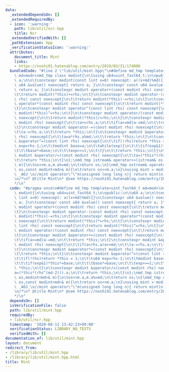 ```yaml
---
data:
  _extendedDependsOn: []
  _extendedRequiredBy:
  - icon: ':warning:'
    path: lib/util/ncr.hpp
    title: Ncr
  _extendedVerifiedWith: []
  _pathExtension: hpp
  _verificationStatusIcon: ':warning:'
  attributes:
    document_title: Mint
    links:
    - https://noshi91.hatenablog.com/entry/2019/03/31/174006
  bundledCode: "#line 2 \"lib/util/mint.hpp\"\n#define md_tmp template<uint_fast64_t\
    \ md=mod>\nmd_tmp class modint{\n\tusing u64=uint_fast64_t;\n\npublic:\n\tu64\
    \ a;\n\n\tconstexpr modint(const lint x=0) noexcept: a((x+md)%md){}\n\tconstexpr\
    \ u64 &value() noexcept{ return a; }\n\tconstexpr const u64 &value() const noexcept{\
    \ return a; }\n\tconstexpr modint operator+(const modint rhs) const noexcept{\n\
    \t\treturn modint(*this)+=rhs;\n\t}\n\tconstexpr modint operator-(const modint\
    \ rhs) const noexcept{\n\t\treturn modint(*this)-=rhs;\n\t}\n\tconstexpr modint\
    \ operator*(const modint rhs) const noexcept{\n\t\treturn modint(*this)*=rhs;\n\
    \t}\n\tconstexpr modint operator^(const lint rhs) const noexcept{\n\t\treturn\
    \ modint(*this)^=rhs;\n\t}\n\tconstexpr modint operator/(const modint rhs) const\
    \ noexcept{\n\t\treturn modint(*this)/=rhs;\n\t}\n\tconstexpr modint &operator+=(const\
    \ modint rhs) noexcept{\n\t\ta+=rhs.a;\n\t\tif(a>=md)a-=md;\n\t\treturn *this;\n\
    \t}\n\tconstexpr modint &operator-=(const modint rhs) noexcept{\n\t\tif(a<rhs.a)a+=md;\n\
    \t\ta-=rhs.a;\n\t\treturn *this;\n\t}\n\tconstexpr modint &operator*=(const modint\
    \ rhs) noexcept{\n\t\ta=a*rhs.a%md;\n\t\treturn *this;\n\t}\n\tconstexpr modint\
    \ &operator^=(const lint rhs) noexcept{\n\t\tif(!rhs)return *this = 1;\n\t\tu64\
    \ exp=rhs-1;\n\t\tmodint base=a;\n\t\twhile(exp){\n\t\t\tif(exp&1)*this*=base;\n\
    \t\t\tbase*=base;\n\t\t\texp>>=1;\n\t\t}\n\t\treturn *this;\n\t}\n\tconstexpr\
    \ modint &operator/=(const modint rhs) noexcept{\n\t\ta=(*this*(rhs^(md-2))).a;\n\
    \t\treturn *this;\n\t}\n};\nmd_tmp istream& operator>>(istream& os,modint<md>&\
    \ m){\n\tos>>m.a,m.a%=md;\n\treturn os;\n}\nmd_tmp ostream& operator<<(ostream&\
    \ os,const modint<md>& m){\n\treturn os<<m.a;\n}\nusing mint = modint<>;\n//#ifndef\
    \ _AOJ_\n//mint operator\"\"m(unsigned long long n){ return mint(n); }\n//#endif\n\
    \n/*\n* @title Mint\n* @see https://noshi91.hatenablog.com/entry/2019/03/31/174006\n\
    */\n"
  code: "#pragma once\n#define md_tmp template<uint_fast64_t md=mod>\nmd_tmp class\
    \ modint{\n\tusing u64=uint_fast64_t;\n\npublic:\n\tu64 a;\n\n\tconstexpr modint(const\
    \ lint x=0) noexcept: a((x+md)%md){}\n\tconstexpr u64 &value() noexcept{ return\
    \ a; }\n\tconstexpr const u64 &value() const noexcept{ return a; }\n\tconstexpr\
    \ modint operator+(const modint rhs) const noexcept{\n\t\treturn modint(*this)+=rhs;\n\
    \t}\n\tconstexpr modint operator-(const modint rhs) const noexcept{\n\t\treturn\
    \ modint(*this)-=rhs;\n\t}\n\tconstexpr modint operator*(const modint rhs) const\
    \ noexcept{\n\t\treturn modint(*this)*=rhs;\n\t}\n\tconstexpr modint operator^(const\
    \ lint rhs) const noexcept{\n\t\treturn modint(*this)^=rhs;\n\t}\n\tconstexpr\
    \ modint operator/(const modint rhs) const noexcept{\n\t\treturn modint(*this)/=rhs;\n\
    \t}\n\tconstexpr modint &operator+=(const modint rhs) noexcept{\n\t\ta+=rhs.a;\n\
    \t\tif(a>=md)a-=md;\n\t\treturn *this;\n\t}\n\tconstexpr modint &operator-=(const\
    \ modint rhs) noexcept{\n\t\tif(a<rhs.a)a+=md;\n\t\ta-=rhs.a;\n\t\treturn *this;\n\
    \t}\n\tconstexpr modint &operator*=(const modint rhs) noexcept{\n\t\ta=a*rhs.a%md;\n\
    \t\treturn *this;\n\t}\n\tconstexpr modint &operator^=(const lint rhs) noexcept{\n\
    \t\tif(!rhs)return *this = 1;\n\t\tu64 exp=rhs-1;\n\t\tmodint base=a;\n\t\twhile(exp){\n\
    \t\t\tif(exp&1)*this*=base;\n\t\t\tbase*=base;\n\t\t\texp>>=1;\n\t\t}\n\t\treturn\
    \ *this;\n\t}\n\tconstexpr modint &operator/=(const modint rhs) noexcept{\n\t\t\
    a=(*this*(rhs^(md-2))).a;\n\t\treturn *this;\n\t}\n};\nmd_tmp istream& operator>>(istream&\
    \ os,modint<md>& m){\n\tos>>m.a,m.a%=md;\n\treturn os;\n}\nmd_tmp ostream& operator<<(ostream&\
    \ os,const modint<md>& m){\n\treturn os<<m.a;\n}\nusing mint = modint<>;\n//#ifndef\
    \ _AOJ_\n//mint operator\"\"m(unsigned long long n){ return mint(n); }\n//#endif\n\
    \n/*\n* @title Mint\n* @see https://noshi91.hatenablog.com/entry/2019/03/31/174006\n\
    */\n"
  dependsOn: []
  isVerificationFile: false
  path: lib/util/mint.hpp
  requiredBy:
  - lib/util/ncr.hpp
  timestamp: '2020-08-11 13:42:23+09:00'
  verificationStatus: LIBRARY_NO_TESTS
  verifiedWith: []
documentation_of: lib/util/mint.hpp
layout: document
redirect_from:
- /library/lib/util/mint.hpp
- /library/lib/util/mint.hpp.html
title: Mint
---
```


